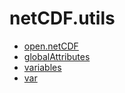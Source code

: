 ﻿# netCDF.utils



+ [open.netCDF](netCDF.utils/open.netCDF.1) 
+ [globalAttributes](netCDF.utils/globalAttributes.1) 
+ [variables](netCDF.utils/variables.1) 
+ [var](netCDF.utils/var.1) 
